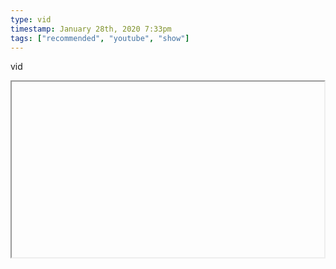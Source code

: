 ```yaml
---
type: vid
timestamp: January 28th, 2020 7:33pm
tags: ["recommended", "youtube", "show"]
---
```

vid
<iframe width="500" height="281"  id="youtube_iframe" src="https://www.youtube.com/embed/bgwS_FMZ3nQ\[!\[thumbnail\]\(http://i3.ytimg.com/vi//maxresdefault.jpg\)\]\(https://www.youtube.com/watch\?v=\)></iframe>                    
                                            
I wish I would have seen this when anti-fa were hot topic.  Still lots of great information for a wide variety for political topics.<br/>
 
                                                    <div id="footer">
                <span id="timestamp"> January 28th, 2020 7:33pm </span>
                                                          <span class="tag">recommended</span>
                                          <span class="tag">youtube</span>
                                          <span class="tag">philosophy tube</span>
                                          <span class="tag">anti-fa</span>
                                          <span class="tag">show</span>
                                                    
            </body>
        </html>

        
<small>source: https://saturdayxiii.tumblr.com/post/190525016499</small>
